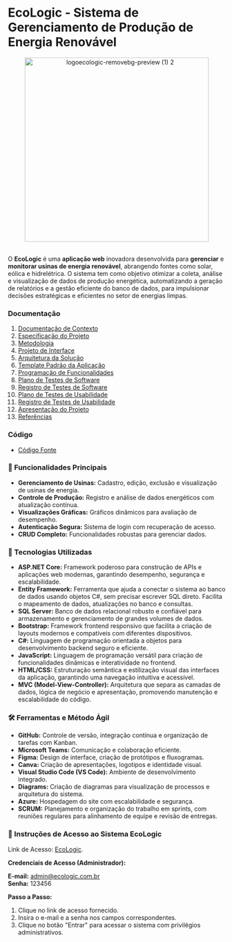 # EcoLogic - Sistema de Gerenciamento de Produção de Energia Renovável

<div align="center">
 
<img width="426" alt="logoecologic-removebg-preview (1) 2" src="https://github.com/user-attachments/assets/f0c84bf7-bc8f-48f9-8c69-fc76a477d473" />

</div>

<br>

O **EcoLogic** é uma **aplicação web** inovadora desenvolvida para **gerenciar** e **monitorar usinas de energia renovável**, abrangendo fontes como solar, eólica e hidrelétrica. O sistema tem como objetivo otimizar a coleta, análise e visualização de dados de produção energética, automatizando a geração de relatórios e a gestão eficiente do banco de dados, para impulsionar decisões estratégicas e eficientes no setor de energias limpas.

### Documentação
<ol>
<li><a href="docs/01-Documentação de Contexto.md"> Documentação de Contexto</a></li>
<li><a href="docs/02-Especificação do Projeto.md"> Especificação do Projeto</a></li>
<li><a href="docs/03-Metodologia.md"> Metodologia</a></li>
<li><a href="docs/04-Projeto de Interface.md"> Projeto de Interface</a></li>
<li><a href="docs/05-Arquitetura da Solução.md"> Arquitetura da Solução</a></li>
<li><a href="docs/06-Template Padrão da Aplicação.md"> Template Padrão da Aplicação</a></li>
<li><a href="docs/07-Programação de Funcionalidades.md"> Programação de Funcionalidades</a></li>
<li><a href="docs/08-Plano de Testes de Software.md"> Plano de Testes de Software</a></li>
<li><a href="docs/09-Registro de Testes de Software.md"> Registro de Testes de Software</a></li>
<li><a href="docs/10-Plano de Testes de Usabilidade.md"> Plano de Testes de Usabilidade</a></li>
<li><a href="docs/11-Registro de Testes de Usabilidade.md"> Registro de Testes de Usabilidade</a></li>
<li><a href="docs/12-Apresentação do Projeto.md"> Apresentação do Projeto</a></li>
<li><a href="docs/13-Referências.md"> Referências</a></li>
</ol>

### Código

- <a href="src/"> Código Fonte</a>

### 🎯 Funcionalidades Principais
- **Gerenciamento de Usinas:** Cadastro, edição, exclusão e visualização de usinas de energia.
- **Controle de Produção:** Registro e análise de dados energéticos com atualização contínua.
- **Visualizações Gráficas:** Gráficos dinâmicos para avaliação de desempenho.
- **Autenticação Segura:** Sistema de login com recuperação de acesso.
- **CRUD Completo:** Funcionalidades robustas para gerenciar dados.

### 🚀 Tecnologias Utilizadas 
- **ASP.NET Core:** Framework poderoso para construção de APIs e aplicações web modernas, garantindo desempenho, segurança e escalabilidade.
- **Entity Framework:** Ferramenta que ajuda a conectar o sistema ao banco de dados usando objetos C#, sem precisar escrever SQL direto. Facilita o mapeamento de dados, atualizações no banco e consultas.
- **SQL Server:** Banco de dados relacional robusto e confiável para armazenamento e gerenciamento de grandes volumes de dados.
- **Bootstrap:** Framework frontend responsivo que facilita a criação de layouts modernos e compatíveis com diferentes dispositivos.
- **C#:** Linguagem de programação orientada a objetos para desenvolvimento backend seguro e eficiente.
- **JavaScript:** Linguagem de programação versátil para criação de funcionalidades dinâmicas e interatividade no frontend.
- **HTML/CSS:** Estruturação semântica e estilização visual das interfaces da aplicação, garantindo uma navegação intuitiva e acessível.
- **MVC (Model-View-Controller):** Arquitetura que separa as camadas de dados, lógica de negócio e apresentação, promovendo manutenção e escalabilidade do código.

### 🛠️ Ferramentas e Método Ágil
- **GitHub:** Controle de versão, integração contínua e organização de tarefas com Kanban.
- **Microsoft Teams:** Comunicação e colaboração eficiente.
- **Figma:** Design de interface, criação de protótipos e fluxogramas.
- **Canva:** Criação de apresentações, logotipos e identidade visual.
- **Visual Studio Code (VS Code):** Ambiente de desenvolvimento integrado.
- **Diagrams:** Criação de diagramas para visualização de processos e arquitetura do sistema.
- **Azure:** Hospedagem do site com escalabilidade e segurança.
- **SCRUM:** Planejamento e organização do trabalho em sprints, com reuniões regulares para alinhamento de equipe e revisão de entregas.

### 📲 Instruções de Acesso ao Sistema EcoLogic

Link de Acesso: [EcoLogic](https://ecologic-adeqbxd2fuc8a8gm.eastus2-01.azurewebsites.net/).

**Credenciais de Acesso (Administrador):**

**E-mail:** admin@ecologic.com.br </br>
**Senha:** 123456 </br>

**Passo a Passo:**
1. Clique no link de acesso fornecido.
2. Insira o e-mail e a senha nos campos correspondentes.
3. Clique no botão "Entrar" para acessar o sistema com privilégios administrativos.



